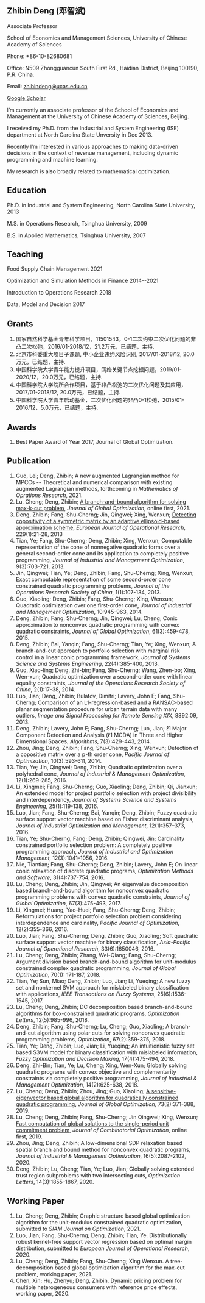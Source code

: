 ## Zhibin Deng (邓智斌)
Associate Professor 

School of Economics and Management Sciences, University of Chinese Academy of Sciences

Phone: +86-10-82680681

Office: N509 Zhongguancun South First Rd., Haidian District, Beijing 100190, P.R. China.

Email: zhibindeng@ucas.edu.cn

[Google Scholar](https://scholar.google.com/citations?user=75bsev4AAAAJ&hl=en)

I’m currently an associate professor of the School of Economics and Management at the University of Chinese Academy of Sciences, Beijing. 

I received my Ph.D. from the Industrial and System Engineering (ISE) department at North Carolina State Unversity in Dec 2013. 

Recently I’m interested in various approaches to making data-driven decisions in the context of revenue management, including dynamic programming and machine learning.

My research is also broadly related to mathematical optimization.

## Education
Ph.D. in Industrial and System Engineering, North Carolina State University, 2013

M.S. in Operations Research, Tsinghua University, 2009

B.S. in Applied Mathematics, Tsinghua University, 2007

## Teaching
Food Supply Chain Management 2021

Optimization and Simulation Methods in Finance 2014--2021

Introduction to Operations Research 2018

Data, Model and Decision  2017

## Grants
1. 国家自然科学基金青年科学项目，11501543，0-1二次约束二次优化问题的非凸二次松弛，2016/01-2018/12，21.2万元，已结题，主持.
2. 北京市科委重大项目子课题, 中小企业违约风险识别, 2017/01-2018/12, 20.0万元，已结题，主持.
3. 中国科学院大学青年能力提升项目，网络关键节点挖掘问题，2019/01-2020/12，20.0万元，已结题，主持.
4. 中国科学院大学院所合作项目，基于非凸松弛的二次优化问题及其应用，2017/01-2018/12, 20.0万元，已结题，主持.
5. 中国科学院大学青年启动基金，二次优化问题的非凸0-1松弛，2015/01-2016/12，5.0万元，已结题，主持.

## Awards
1. Best Paper Award of Year 2017, Journal of Global Optimization.


## Publication
1. Guo, Lei; Deng, Zhibin; A new augmented Lagrangian method for MPCCs -- Theoretical and numerical comparison with existing augmented Lagrangian methods, forthcoming in  *Mathematics of Oprations Research*, 2021.
1. Lu, Cheng; Deng, Zhibin; [A branch-and-bound algorithm for solving max-k-cut problem](https://link.springer.com/article/10.1007/s10898-021-00999-z), *Journal of Global Optimization*, online first, 2021.
1. Deng, Zhibin; Fang, Shu-Cherng; Jin, Qingwei; Xing, Wenxun; [Detecting copositivity of a symmetric matrix by an adaptive ellipsoid-based approximation scheme](https://www.sciencedirect.com/science/article/pii/S0377221713001641), *European Journal of Operational Research*, 229(1):21-28,	2013
2. Tian, Ye; Fang, Shu-Cherng; Deng, Zhibin; Xing, Wenxun; Computable representation of the cone of nonnegative quadratic forms over a general second-order cone and its application to completely positive programming, *Journal of Industrial and Management Optimization*,	9(3):703-721, 2013.
3. Jin, Qingwei; Tian, Ye; Deng, Zhibin; Fang, Shu-Cherng; Xing, Wenxun; Exact computable representation of some second-order cone constrained quadratic programming problems, *Journal of the Operations Research Society of China*, 1(1):107-134, 2013.
4. Guo, Xiaoling; Deng, Zhibin; Fang, Shu-Cherng; Xing, Wenxun; Quadratic optimization over one first-order cone, *Journal of Industrial and Management Optimization*, 10:945-963, 2014.
5. Deng, Zhibin; Fang, Shu-Cherng; Jin, Qingwei; Lu, Cheng; Conic approximation to nonconvex quadratic programming with convex quadratic constraints, *Journal of Global Optimization*, 61(3):459-478, 2015.
6. Deng, Zhibin; Bai, Yanqin; Fang, Shu-Cherng; Tian, Ye; Xing, Wenxun; A branch-and-cut approach to portfolio selection with marginal risk control in a linear conic programming framework, *Journal of Systems Science and Systems Engineering*, 22(4):385-400, 2013.
7. Guo, Xiao-ling; Deng, Zhi-bin; Fang, Shu-Cherng; Wang, Zhen-bo; Xing, Wen-xun; Quadratic optimization over a second-order cone with linear equality constraints, *Journal of the Operations Research Society of China*, 2(1):17-38, 2014.
8. Luo, Jian; Deng, Zhibin; Bulatov, Dimitri; Lavery, John E; Fang, Shu-Cherng; Comparison of an L1-regression-based and a RANSAC-based planar segmentation procedure for urban terrain data with many outliers, *Image and Signal Processing for Remote Sensing XIX*, 8892:09, 2013.
9. Deng, Zhibin; Lavery, John E; Fang, Shu-Cherng; Luo, Jian; ℓ1 Major Component Detection and Analysis (ℓ1 MCDA) in Three and Higher Dimensional Spaces, *Algorithms*, 7(3):429-443, 2014.
10. Zhou, Jing; Deng, Zhibin; Fang, Shu-Cherng; Xing, Wenxun; Detection of a copositive matrix over a p-th order cone, *Pacific Journal of Optimization*, 10(3):593-611, 2014.
11. Tian, Ye; Jin, Qingwei; Deng, Zhibin; Quadratic optimization over a polyhedral cone, *Journal of Industrial & Management Optimization*, 12(1):269-285, 2016.
12. Li, Xingmei; Fang, Shu-Cherng; Guo, Xiaoling; Deng, Zhibin; Qi, Jianxun; An extended model for project portfolio selection with project divisibility and interdependency, *Journal of Systems Science and Systems Engineering*, 25(1):119-138, 2016.
13. Luo, Jian; Fang, Shu-Cherng; Bai, Yanqin; Deng, Zhibin; Fuzzy quadratic surface support vector machine based on Fisher discriminant analysis, *Journal of Industrial Optimization and Management*, 12(1):357–373, 2016.
14. Tian, Ye; Shu-Cherng, Fang; Deng, Zhibin; Qingwei, Jin; Cardinality constrained portfolio selection problem: A completely positive programming approach, *Journal of Industrial and Optimization Management*, 12(3):1041–1056, 2016.
15. Nie, Tiantian; Fang, Shu-Cherng; Deng, Zhibin; Lavery, John E; On linear conic relaxation of discrete quadratic programs, *Optimization Methods and Software*, 31(4):737-754, 2016.
16. Lu, Cheng; Deng, Zhibin; Jin, Qingwei; An eigenvalue decomposition based branch-and-bound algorithm for nonconvex quadratic programming problems with convex quadratic constraints, *Journal of Global Optimization*, 67(3):475-493, 2017.
17. Li, Xingmei; Huang, Yao-Huei; Fang, Shu-Cherng; Deng, Zhibin; Reformulations for project portfolio selection problem considering interdependence and cardinality, *Pacific Journal of Optimization*, 12(2):355-366, 2016.
18. Luo, Jian; Fang, Shu-Cherng; Deng, Zhibin; Guo, Xiaoling; Soft quadratic surface support vector machine for binary classification, *Asia-Pacific Journal of Operational Research*, 33(6):1650046, 2016.
19. Lu, Cheng; Deng, Zhibin; Zhang, Wei-Qiang; Fang, Shu-Cherng; Argument division based branch-and-bound algorithm for unit-modulus constrained complex quadratic programming, *Journal of Global Optimization*, 70(1): 171-187, 2018.
20. Tian, Ye; Sun, Miao; Deng, Zhibin; Luo, Jian; Li, Yueqing; A new fuzzy set and nonkernel SVM approach for mislabeled binary classification with applications,	*IEEE Transactions on Fuzzy Systems*, 25(6):1536-1545, 2017.
21. Lu, Cheng; Deng, Zhibin; DC decomposition based branch-and-bound algorithms for box-constrained quadratic programs,	*Optimization Letters*, 12(5):985-996, 2018.
22. Deng, Zhibin; Fang, Shu-Cherng; Lu, Cheng; Guo, Xiaoling; A branch-and-cut algorithm using polar cuts for solving nonconvex quadratic programming problems, *Optimization*, 67(2):359-375, 2018.
23. Tian, Ye; Deng, Zhibin; Luo, Jian; Li, Yueqing; An intuitionistic fuzzy set based S3VM model for binary classification with mislabeled information, *Fuzzy Optimization and Decision Making*, 17(4):475-494, 2018.
24. Deng, Zhi-Bin; Tian, Ye; Lu, Cheng; Xing, Wen-Xun; Globally solving quadratic programs with convex objective and complementarity constraints via completely positive programming, *Journal of Industrial & Management Optimization*, 14(2):625-638, 2018.
25. Lu, Cheng; Deng, Zhibin; Zhou, Jing; Guo, Xiaoling; [A sensitive-eigenvector based global algorithm for quadratically constrained quadratic programming](https://link.springer.com/article/10.1007/s10898-018-0726-y), *Journal of Global Optimization*, 73(2):371-388, 2019.
26. Lu, Cheng; Deng, Zhibin; Fang, Shu-Cherng; Jin Qingwei; Xing, Wenxun; [Fast computation of global solutions to the single-period unit commitment problem](https://link.springer.com/article/10.1007%2Fs10878-019-00489-9), *Journal of Combinatorial Optimization*, online first, 2019.
27. Zhou, Jing; Deng, Zhibin; A low-dimensional SDP relaxation based spatial branch and bound method for nonconvex quadratic programs, *Journal of Industrial & Management Optimization*, 16(5):2087-2102, 2020.
28. Deng, Zhibin; Lu, Cheng; Tian, Ye; Luo, Jian; Globally solving extended trust region subproblems with two intersecting cuts, *Optimization Letters*, 14(3):1855–1867, 2020.


## Working Paper
1. Lu, Cheng; Deng, Zhibin; Graphic structure based global optimization algorithm for the unit-modulus constrained quadratic optimization, submitted to *SIAM Journal on Optimization*, 2021. 
2. Luo, Jian; Fang, Shu-Cherng; Deng, Zhibin; Tian, Ye. Distributionally robust kernel-free support vector regression based on optimal margin distribution, submitted to *European Journal of Operational Research*, 2020.
3. Lu, Cheng; Deng, Zhibin; Fang, Shu-Cherng; Xing Wenxun. A tree-decomposition based global optimization algorithm for the max-cut problem, working paper, 2021. 
4. Chen, Xin; Hu, Zhenyu; Deng, Zhibin. Dynamic pricing problem for multiple heterogeneous consumers with reference price effects, working paper, 2020. 
